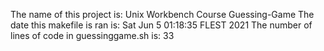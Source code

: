 The name of this project is: Unix Workbench Course Guessing-Game
The date this makefile is ran is:
Sat Jun  5 01:18:35 FLEST 2021
The number of lines of code in guessinggame.sh is:
33
